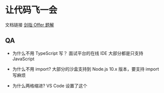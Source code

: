 # 让代码飞一会

文档链接 [剑指 Offer 题解](https://github.com/CyC2018/CS-Notes/blob/master/notes/%E5%89%91%E6%8C%87%20Offer%20%E9%A2%98%E8%A7%A3%20-%20%E7%9B%AE%E5%BD%95.md)



## QA

- 为什么不用 TypeScript 写？
面试平台的在线 IDE 大部分都是只支持 JavaScript

- 为什么不用 import?
大部分的沙盒支持到 Node.js 10.x 版本，要支持 import 写麻烦

- 为什么两格缩进?
VS Code 设置了这个

